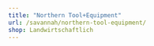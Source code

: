 ```yaml
---
title: "Northern Tool+Equipment"
url: /savannah/northern-tool-equipment/
shop: Landwirtschaftlich
---
```

